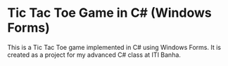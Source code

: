 # Tic Tac Toe Game in C# (Windows Forms)

This is a Tic Tac Toe game implemented in C# using Windows Forms. It is created as a project for my advanced C# class at ITI Banha.
